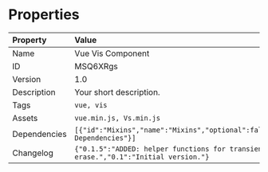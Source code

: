

# Properties

| Property | Value |
| :--- | :--- |
| Name | Vue Vis Component |
| ID | MSQ6XRgs |
| Version | 1.0 |
| Description | Your short description. |
| Tags | `vue, vis` |
| Assets | `vue.min.js, Vs.min.js` |
| Dependencies | `[{"id":"Mixins","name":"Mixins","optional":false,"usage":"Modularising Dependencies"}]` |
| Changelog | `{"0.1.5":"ADDED: helper functions for transient container + DOM erase.","0.1":"Initial version."}` |